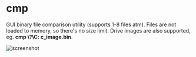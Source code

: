 # cmp
GUI binary file comparison utility (supports 1-8 files atm).
Files are not loaded to memory, so there's no size limit.
Drive images are also supported, eg. **cmp \\?\C: c_image.bin**.

![screenshot](http://nishi.dreamhosters.com/u/cmp017.png)
